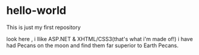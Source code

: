 # hello-world
This is just my first repository

look here , i llike ASP.NET & XHTML/CSS3(that's what i'm made of!)
i have had Pecans on the moon and find them far superior to Earth Pecans.
